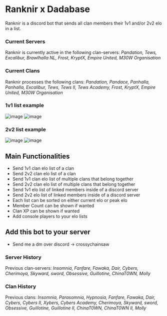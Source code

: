 # Ranknir x Dadabase
Ranknir is a discord bot that sends all clan members their 1v1 and/or 2v2 elo in a list. 

### Current Servers
Ranknir is currently active in the following clan-servers: *Pandation, Tews, Excalibur, Brawlhalla NL, Frost, KryptX, Empire United, M30W Organisation*

### Current Clans
Ranknir processes the following clans: *Pandation, Pandace, Panhalla, PanhaIIa, Excalibur, Tews, Tews II, Tews Academy, Frost, KryptX, Empire United, M30W Organisation*

### 1v1 list example

![image](https://user-images.githubusercontent.com/74303221/200958039-ef5eeaf0-f034-4fc0-a5ac-6d585468ec7f.png)
![image](https://user-images.githubusercontent.com/74303221/200958471-a685f19a-97c1-47d6-8d25-b8a908dfda4d.png)

### 2v2 list example

![image](https://user-images.githubusercontent.com/74303221/200958576-e0c3bdc4-058d-4864-94ec-0813d55af4e0.png)
![image](https://user-images.githubusercontent.com/74303221/200958738-2e744e83-6c8f-42db-a11d-2593ec63a3ac.png)

## Main Functionalities
- Send 1v1 clan elo list of a clan
- Send 2v2 clan elo list of a clan
- Send 1v1 clan elo list of multiple clans that belong together
- Send 2v2 clan elo list of multiple clans that belong together
- Send 1v1 elo list of linked members inside of a discord server
- Send 2v2 elo list of linked members inside of a discord server
- Each list can be sorted on either current elo or peak elo
- Member Count can be shown if wanted
- Clan XP can be shown if wanted
- Add console players to your elo lists

## Add this bot to your server
- Send me a dm over discord -> crossychainsaw

### Server History
Previous clan-servers: *Insomnia, Fanfare, Fawaka, Dair, Cybers, Cherimoya, Skyward, sword, Obsessive, GuiIIotine, ChinaT0WN, Molly*

### Clan History
Previous clans: *lnsomnia, Parasomnia, Hypnosia, Fanfare, Fawaka, Dair, Cybers, Cybers II, Xybers, Cybers Academy, Cherimoya, Skyward, sword, Obsessive, GuiIIotine, GuiIIotine II, ChinaT0WN, ChinaT0WN II, Molly*
